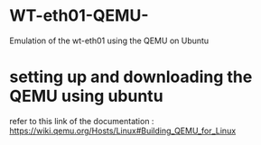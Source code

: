 # WT-eth01-QEMU-
Emulation of the wt-eth01 using the QEMU on Ubuntu 

# setting up and downloading the QEMU using ubuntu 
refer to this link of the documentation : https://wiki.qemu.org/Hosts/Linux#Building_QEMU_for_Linux